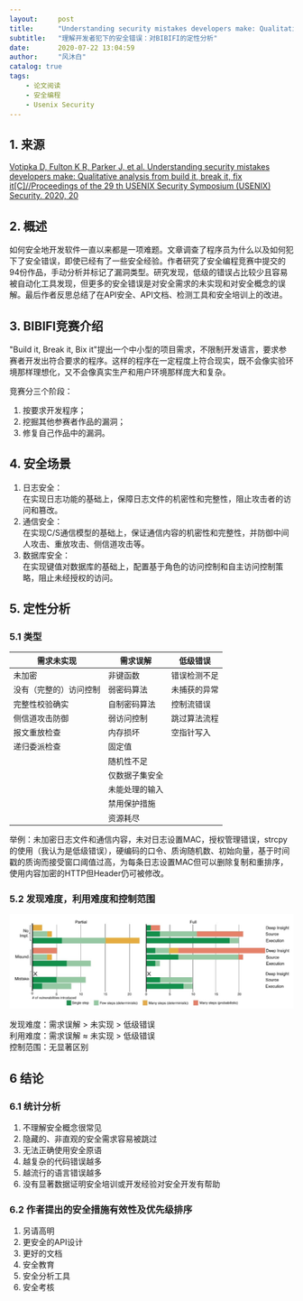 ```yaml
---
layout:     post
title:      "Understanding security mistakes developers make: Qualitative analysis from Build It, Break It, Fix It"
subtitle:   "理解开发者犯下的安全错误：对BIBIFI的定性分析"
date:       2020-07-22 13:04:59
author:     "风沐白"
catalog: true
tags:
    - 论文阅读
    - 安全编程
    - Usenix Security
---
```


## 1. 来源
[Votipka D, Fulton K R, Parker J, et al. Understanding security mistakes developers make: Qualitative analysis from build it, break it, fix it[C]//Proceedings of the 29 th USENIX Security Symposium (USENIX) Security. 2020, 20](https://www.usenix.org/conference/usenixsecurity20/presentation/votipka-understanding)

## 2. 概述
如何安全地开发软件一直以来都是一项难题。文章调查了程序员为什么以及如何犯下了安全错误，即使已经有了一些安全经验。作者研究了安全编程竞赛中提交的94份作品，手动分析并标记了漏洞类型。研究发现，低级的错误占比较少且容易被自动化工具发现，但更多的安全错误是对安全需求的未实现和对安全概念的误解。最后作者反思总结了在API安全、API文档、检测工具和安全培训上的改进。

## 3. BIBIFI竞赛介绍
"Build it, Break it, Bix it"提出一个中小型的项目需求，不限制开发语言，要求参赛者开发出符合要求的程序。这样的程序在一定程度上符合现实，既不会像实验环境那样理想化，又不会像真实生产和用户环境那样庞大和复杂。

竞赛分三个阶段： 
1. 按要求开发程序；
2. 挖掘其他参赛者作品的漏洞；
3. 修复自己作品中的漏洞。

## 4. 安全场景

1. 日志安全：  
在实现日志功能的基础上，保障日志文件的机密性和完整性，阻止攻击者的访问和篡改。
2. 通信安全：  
在实现C/S通信模型的基础上，保证通信内容的机密性和完整性，并防御中间人攻击、重放攻击、侧信道攻击等。
3. 数据库安全：  
在实现键值对数据库的基础上，配置基于角色的访问控制和自主访问控制策略，阻止未经授权的访问。

## 5. 定性分析

### 5.1 类型
需求未实现  | 需求误解 | 低级错误     
----------  | -------- | --------     
未加密      | 非键函数 | 错误检测不足 
没有（完整的）访问控制 | 弱密码算法 | 未捕获的异常
完整性校验确实 | 自制密码算法 | 控制流错误
侧信道攻击防御 | 弱访问控制 | 跳过算法流程
报文重放检查 | 内存损坏 | 空指针写入
递归委派检查 | 固定值 |   <br>
  <br> | 随机性不足 | <br>
  <br> | 仅数据子集安全 | <br>
  <br> | 未能处理的输入 | <br>
  <br> | 禁用保护措施 | <br>
  <br> | 资源耗尽 | <br>

举例：未加密日志文件和通信内容，未对日志设置MAC，授权管理错误，strcpy的使用（我认为是低级错误），硬编码的口令、质询随机数、初始向量，基于时间戳的质询而接受窗口阈值过高，为每条日志设置MAC但可以删除复制和重排序，使用内容加密的HTTP但Header仍可被修改。

### 5.2 发现难度，利用难度和控制范围

![针对每种类型引入的漏洞按发现难度，利用难度和控制范围划分](../img/in-post/2020-10-04/vul_intro.jpg)

发现难度：需求误解 > 未实现 > 低级错误  
利用难度：需求误解 ≈ 未实现 > 低级错误  
控制范围：无显著区别 

## 6 结论

### 6.1 统计分析
1. 不理解安全概念很常见
2. 隐藏的、非直观的安全需求容易被跳过
3. 无法正确使用安全原语
4. 越复杂的代码错误越多
5. 越流行的语言错误越多
6. 没有显著数据证明安全培训或开发经验对安全开发有帮助

### 6.2 作者提出的安全措施有效性及优先级排序
1. 另请高明
2. 更安全的API设计
3. 更好的文档
4. 安全教育
5. 安全分析工具
6. 安全考核